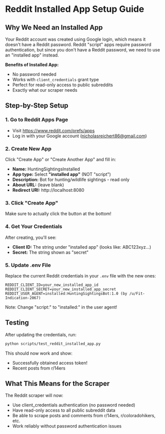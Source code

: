 # Reddit Installed App Setup Guide

## Why We Need an Installed App

Your Reddit account was created using Google login, which means it doesn't have a Reddit password. Reddit "script" apps require password authentication, but since you don't have a Reddit password, we need to use an "installed app" instead.

**Benefits of Installed App:**
- No password needed
- Works with `client_credentials` grant type
- Perfect for read-only access to public subreddits
- Exactly what our scraper needs

## Step-by-Step Setup

### 1. Go to Reddit Apps Page
- Visit https://www.reddit.com/prefs/apps
- Log in with your Google account (nicholasreichert86@gmail.com)

### 2. Create New App
Click "Create App" or "Create Another App" and fill in:

- **Name:** HuntingSightingsInstalled
- **App type:** Select **"installed app"** (NOT "script")
- **Description:** Bot for hunting/wildlife sightings - read only
- **About URL:** (leave blank)
- **Redirect URI:** http://localhost:8080

### 3. Click "Create App"
Make sure to actually click the button at the bottom!

### 4. Get Your Credentials
After creating, you'll see:
- **Client ID:** The string under "installed app" (looks like: ABC123xyz...)
- **Secret:** The string shown as "secret"

### 5. Update .env File
Replace the current Reddit credentials in your `.env` file with the new ones:

```
REDDIT_CLIENT_ID=your_new_installed_app_id
REDDIT_CLIENT_SECRET=your_new_installed_app_secret
REDDIT_USER_AGENT=installed:HuntingSightingsBot:1.0 (by /u/Fit-Indication-2067)
```

Note: Change "script:" to "installed:" in the user agent!

## Testing

After updating the credentials, run:
```bash
python scripts/test_reddit_installed_app.py
```

This should now work and show:
- Successfully obtained access token!
- Recent posts from r/14ers

## What This Means for the Scraper

The Reddit scraper will now:
- Use client_credentials authentication (no password needed)
- Have read-only access to all public subreddit data
- Be able to scrape posts and comments from r/14ers, r/coloradohikers, etc.
- Work reliably without password authentication issues
